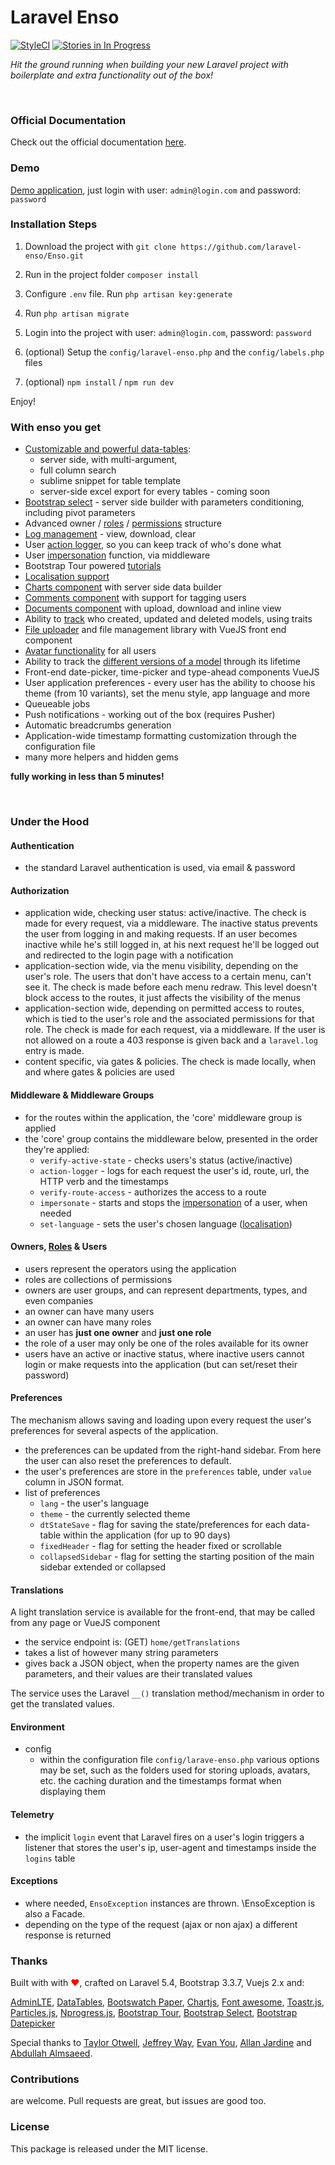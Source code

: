 <!--h--> 
# Laravel Enso
[![StyleCI](https://styleci.io/repos/95136264/shield?branch=master)](https://styleci.io/repos/95136264)
[![Stories in In Progress](https://badge.waffle.io/laravel-enso/Enso.png?label=in%20progress&title=In%20Progress)](https://waffle.io/laravel-enso/Enso)
<!--/h-->

*Hit the ground running when building your new Laravel project with boilerplate and extra functionality out of the box!*

&nbsp;

<!--h-->
### Official Documentation
Check out the official documentation [here](https://docs.laravel-enso.com/).
<!--/h-->
 
### Demo

[Demo application](https://laravel-enso.com), just login with user: `admin@login.com` and password: `password` 


### Installation Steps

1. Download the project with `git clone https://github.com/laravel-enso/Enso.git`

2. Run in the project folder `composer install`

3. Configure `.env` file. Run `php artisan key:generate`

4. Run `php artisan migrate`

5. Login into the project with user: `admin@login.com`, password: `password`

6. (optional) Setup the `config/laravel-enso.php` and the `config/labels.php` files

7. (optional) `npm install` / `npm run dev` 

Enjoy!

### With enso you get

- [Customizable and powerful data-tables](https://github.com/laravel-enso/DataTable):
    - server side, with multi-argument, 
    - full column search 
    - sublime snippet for table template 
    - server-side excel export for every tables - coming soon
- [Bootstrap select](https://github.com/laravel-enso/Select) - server side builder with parameters conditioning, including pivot parameters
- Advanced owner / [roles](https://github.com/laravel-enso/RoleManager) / [permissions](https://github.com/laravel-enso/PermissionManager) structure 
- [Log management](https://github.com/laravel-enso/LogManager) -  view, download, clear
- User [action logger](https://github.com/laravel-enso/ActionLogger), so you can keep track of who's done what
- User [impersonation](https://github.com/laravel-enso/Impersonate) function, via middleware
- Bootstrap Tour powered [tutorials](https://github.com/laravel-enso/TutorialManager)
- [Localisation support](https://github.com/laravel-enso/Localisation)
- [Charts component](https://github.com/laravel-enso/Charts) with server side data builder
- [Comments component](https://github.com/laravel-enso/CommentsManager) with support for tagging users
- [Documents component](https://github.com/laravel-enso/DocumentsManager) with upload, download and inline view
- Ability to [track](https://github.com/laravel-enso/TrackWho) who created, updated and deleted models, using traits
- [File uploader](https://github.com/laravel-enso/FileManager) and file management library with VueJS front end component
- [Avatar functionality](https://github.com/laravel-enso/AvatarManager) for all users
- Ability to track the [different versions of a model](https://github.com/laravel-enso/HistoryTracker) through its lifetime
- Front-end date-picker, time-picker and type-ahead components VueJS
- User application preferences - every user has the ability to choose his theme (from 10 variants), set the menu style, app language and more
- Queueable jobs
- Push notifications - working out of the box (requires Pusher)
- Automatic breadcrumbs generation
- Application-wide timestamp formatting customization through the configuration file
- many more helpers and hidden gems

**fully working in less than 5 minutes!**

&nbsp; 
&nbsp; 
&nbsp; 


### Under the Hood

#### Authentication
 - the standard Laravel authentication is used, via email & password

#### Authorization

 - application wide, checking user status: active/inactive. The check is made for every request, via a middleware. The inactive status prevents the user from logging in and making requests. If an user becomes inactive while he's still logged in, at his next request he'll be logged out and redirected to the login page with a notification
 - application-section wide, via the menu visibility, depending on the user's role. The users that don't have access to a certain menu, can't see it. The check is made before each menu redraw. This level doesn't block access to the routes, it just affects the visibility of the menus
 - application-section wide, depending on permitted access to routes, which is tied to the user's role and the associated permissions for that role. The check is made for each request, via a middleware. If the user is not allowed on a route a 403 response is given back and a `laravel.log` entry is made.
 - content specific, via gates & policies. The check is made locally, when and where gates & policies are used

#### Middleware & Middleware Groups
- for the routes within the application, the 'core' middleware group is applied
- the 'core' group contains the middleware below, presented in the order they're applied: 
    - `verify-active-state` - checks users's status (active/inactive)
    - `action-logger` - logs for each request the user's id, route, url, the HTTP verb and the timestamps
    - `verify-route-access` - authorizes the access to a route
    - `impersonate` - starts and stops the [impersonation](https://github.com/laravel-enso/Impersonate) of a user, when needed
    - `set-language` - sets the user's chosen language ([localisation](https://github.com/laravel-enso/Localisation))

#### Owners, [Roles](https://github.com/laravel-enso/RoleManager) & Users
- users represent the operators using the application
- roles are collections of permissions
- owners are user groups, and can represent departments, types, and even companies
- an owner can have many users
- an owner can have many roles
- an user has **just one owner** and **just one role**
- the role of a user may only be one of the roles available for its owner
- users have an active or inactive status, where inactive users cannot login or make requests into the application (but can set/reset their password) 

#### Preferences

The mechanism allows saving and loading upon every request the user's preferences for several aspects of the application.
- the preferences can be updated from the right-hand sidebar. From here the user can also reset the preferences to default.
- the user's preferences are store in the `preferences` table, under `value` column in JSON format.
- list of preferences
    - `lang` - the user's language
    - `theme` - the currently selected theme
    - `dtStateSave` - flag for saving the state/preferences for each data-table within the application (for up to 90 days)
    - `fixedHeader` - flag for setting the header fixed or scrollable
    - `collapsedSidebar` - flag for setting the starting position of the main sidebar extended or collapsed

#### Translations

A light translation service is available for the front-end, that may be called from any page or VueJS component
- the service endpoint is:  (GET) `home/getTranslations` 
- takes a list of however many string parameters
- gives back a JSON object, when the property names are the given parameters, and their values are their translated values

The service uses the Laravel `__()` translation method/mechanism in order to get the translated values.

#### Environment
- config
    - within the configuration file `config/larave-enso.php` various options may be set, such as the folders used for storing uploads, avatars, etc. the caching duration and the timestamps format when displaying them


#### Telemetry   
- the implicit `login` event that Laravel fires on a user's login triggers a listener that stores the user's ip, user-agent and timestamps inside the `logins` table



#### Exceptions    
- where needed, `EnsoException` instances are thrown. \EnsoException is also a Facade.
- depending on the type of the request (ajax or non ajax) a different response is returned
   
   

### Thanks

Built with with <span style="color:red"> &#10084;&#65039;</span>, crafted on Laravel 5.4, Bootstrap 3.3.7, Vuejs 2.x and:

[AdminLTE](https://adminlte.io), [DataTables](https://datatables.net), 
[Bootswatch Paper](https://bootswatch.com), [Chartjs](http://chartjs.org), 
[Font awesome](http://fontawesome.io), [Toastr.js](http://codeseven.github.io/toastr), 
[Particles.js](http://vincentgarreau.com/particles.js), [Nprogress.js](http://ricostacruz.com/nprogress), 
[Bootstrap Tour](http://bootstraptour.com), [Bootstrap Select](https://silviomoreto.github.io/bootstrap-select), 
[Bootstrap Datepicker](https://bootstrap-datepicker.readthedocs.io)

Special thanks to [Taylor Otwell](https://laravel.com/), [Jeffrey Way](https://laracasts.com), [Evan You](https://vuejs.org/), [Allan Jardine](https://datatables.net) and [Abdullah Almsaeed](https://adminlte.io/).


<!--h-->
### Contributions

are welcome. Pull requests are great, but issues are good too.

### License

This package is released under the MIT license.
<!--/h-->